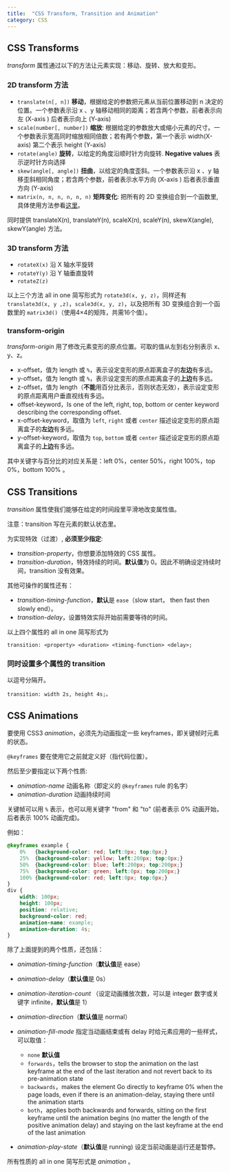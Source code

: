 ```yaml
---
title:  "CSS Transform, Transition and Animation"
category: CSS
---
```

## CSS Transforms

_transform_ 属性通过以下的方法让元素实现：移动、旋转、放大和变形。

### 2D transform 方法

+ `translate(n[, n])` **移动**，根据给定的参数把元素从当前位置移动到 n 决定的位置。一个参数表示沿 x 、y 轴移动相同的距离；若含两个参数，前者表示向左 (X-axis ) 后者表示向上 (Y-axis)
+ `scale(number[, number])` **缩放**: 根据给定的参数放大或缩小元素的尺寸。一个参数表示宽高同时缩放相同倍数；若有两个参数，第一个表示 width(X-axis) 第二个表示 height (Y-axis)
+ `rotate(angle)` **旋转**，以给定的角度沿顺时针方向旋转. **Negative values** 表示逆时针方向选择
+ `skew(angle[, angle])` **扭曲**，以给定的角度歪斜。一个参数表示沿 x 、y 轴移歪斜相同角度；若含两个参数，前者表示水平方向 (X-axis ) 后者表示垂直方向 (Y-axis)
+ `matrix(n, n, n, n, n, n)` **矩阵变化**: 把所有的 2D 变换组合到一个函数里, 具体使用方法参看<a href="https://dev.opera.com/articles/understanding-the-css-transforms-matrix/" target="_blank">这里</a>。

<!--more-->

同时提供 translateX(n), translateY(n), scaleX(n), scaleY(n), skewX(angle), skewY(angle) 方法。

### 3D transform 方法

+ `rotateX(x)` 沿 X 轴水平旋转
+ `rotateY(y)` 沿 Y 轴垂直旋转
+ `rotateZ(z)`

以上三个方法 all in one 简写形式为 `rotate3d(x, y, z)`，同样还有 `translate3d(x, y ,z)`，`scale3d(x, y, z)`，以及把所有 3D 变换组合到一个函数里的 `matrix3d()`（使用4×4的矩阵，共需16个值）。

### transform-origin

_transform-origin_ 用了修改元素变形的原点位置。可取的值从左到右分别表示 x、y、z。

+ x-offset，值为 length 或 `%`，表示设定变形的原点距离盒子的**左边**有多远。
+ y-offset，值为 length 或 `%`，表示设定变形的原点距离盒子的**上边**有多远。
+ z-offset，值为 length（**不能**用百分比表示，否则状态无效），表示设定变形的原点距离用户垂直视线有多远。
+ offset-keyword，Is one of the left, right, top, bottom or center keyword describing the corresponding offset.
+ x-offset-keyword，取值为 `left`, `right` 或者 `center` 描述设定变形的原点距离盒子的**左边**有多远。
+ y-offset-keyword，取值为 `top`, `bottom` 或者 `center` 描述设定变形的原点距离盒子的**上边**有多远。

其中关键字与百分比的对应关系是：left 0%，center 50%，right 100%，top 0%，bottom 100% 。

## CSS Transitions

_transition_ 属性使我们能够在给定的时间段里平滑地改变属性值。

注意：<span class="t-blue">transition 写在元素的默认状态里</span>。

为实现特效（过渡）, **必须至少指定**:

+ _transition-property_，你想要添加特效的 CSS 属性。
+ _transition-duration_，特效持续的时间。**默认值**为 0。因此<span class="t-red">不明确设定持续时间，transition 没有效果</span>。

其他可操作的属性还有：

+ _transition-timing-function_，**默认**是 `ease`（slow start， then fast then slowly end）。
+ _transition-delay_，设置特效实际开始前需要等待的时间。

以上四个属性的 all in one 简写形式为 

    transition: <property> <duration> <timing-function> <delay>;

### 同时设置多个属性的 transition

以逗号分隔开。

    transition: width 2s, height 4s;。

## CSS Animations

要使用 CSS3 _animation_，必须先为动画指定一些 keyframes，即关键帧时元素的状态。

<span class="t-red">`@keyframes` 要在使用它之前就定义好</span>（指代码位置）。

然后至少要指定以下两个性质:

+ _animation-name_ 动画名称（即定义的 `@keyframes` rule 的名字）
+ _animation-duration_ 动画持续时间

关键帧可以用 `%` 表示，也可以用关键字 "from" 和 "to" (前者表示 0% 动画开始，后者表示 100% 动画完成)。

例如：

```css
@keyframes example {  
    0%   {background-color: red; left:0px; top:0px;}  
    25%  {background-color: yellow; left:200px; top:0px;}  
    50%  {background-color: blue; left:200px; top:200px;}  
    75%  {background-color: green; left:0px; top:200px;}  
    100% {background-color: red; left:0px; top:0px;}  
}  
div {  
    width: 100px;  
    height: 100px;  
    position: relative;  
    background-color: red;  
    animation-name: example;  
    animation-duration: 4s;  
}
```

除了上面提到的两个性质，还包括：

+ _animation-timing-function_（**默认值**是 ease）
+ _animation-delay_（**默认值**是 0s）
+ _animation-iteration-count_ （设定动画播放次数，可以是 integer 数字或关键字 infinite，**默认值**是 1）
+ _animation-direction_（**默认值**是 normal）
+ _animation-fill-mode_ 指定当动画结束或有 delay 时给元素应用的一些样式，可以取值：

    + `none` **默认值**
    + `forwards`，tells the browser to stop the animation on the last keyframe at the end of the last iteration and not revert back to its pre-animation state
    + `backwards`，makes the element Go directly to keyframe 0% when the page loads, even if there is an animation-delay, staying there until the animation starts
    + `both`，applies both backwards and forwards, sitting on the first keyframe until the animation begins (no matter the length of the positive animation delay) and staying on the last keyframe at the end of the last animation

+ _animation-play-state_（**默认值**是 running) 设定当前动画是运行还是暂停。

所有性质的 all in one 简写形式是 _animation_ 。
